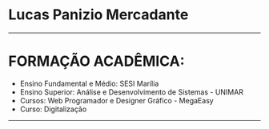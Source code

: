# Lucas Panizio Mercadante


---

# FORMAÇÃO ACADÊMICA:

- Ensino Fundamental e Médio: SESI Marília
- Ensino Superior: Análise e Desenvolvimento de Sistemas - UNIMAR
- Cursos: Web Programador e Designer Gráfico - MegaEasy
- Curso: Digitalização


---